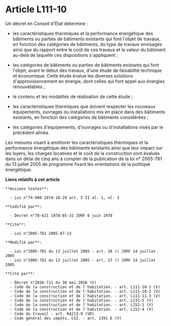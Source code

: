 # Article L111-10

Un décret en Conseil d'Etat détermine :

- les caractéristiques thermiques et la performance énergétique des bâtiments ou parties de bâtiments existants qui font
l'objet de travaux, en fonction des catégories de bâtiments, du type de travaux envisagés ainsi que du rapport entre le coût
de ces travaux et la valeur du bâtiment au-delà de laquelle ces dispositions s'appliquent ;

- les catégories de bâtiments ou parties de bâtiments existants qui font l'objet, avant le début des travaux, d'une étude de
faisabilité technique et économique. Cette étude évalue les diverses solutions d'approvisionnement en énergie, dont celles
qui font appel aux énergies renouvelables ;

- le contenu et les modalités de réalisation de cette  étude ;

- les caractéristiques thermiques que doivent respecter les nouveaux équipements, ouvrages ou installations mis en place dans
des bâtiments existants, en fonction des catégories de bâtiments considérées ;

- les catégories d'équipements, d'ouvrages ou d'installations visés par le précédent alinéa.

Les mesures visant à améliorer les caractéristiques thermiques et la performance énergétique des bâtiments existants ainsi
que leur impact sur les loyers, les charges locatives et le coût de la construction sont évalués dans un délai de cinq ans à
compter de la publication de la loi n° 2005-781 du 13 juillet 2005 de programme fixant les orientations de la politique
énergétique.

**Liens relatifs à cet article**

	**Anciens textes**:

	  - Loi n°74-908 1974-10-29 art. 5 II al. 1, al. 3

	**Codifié par**:

	  - Décret n°78-621 1978-05-31 JORF 8 juin 1978

	**Cite**:

	  - Loi n°2005-781 2005-07-13

	**Modifié par**:

	  - Loi n°2005-781 du 13 juillet 2005 - art. 26 () JORF 14 juillet 2005
	  - Loi n°2005-781 du 13 juillet 2005 - art. 27 () JORF 14 juillet 2005

	**Cité par**:

	  - Décret n°2016-711 du 30 mai 2016 (V)
	  - Code de la construction et de l'habitation. - art. L111-10-1 (V)
	  - Code de la construction et de l'habitation. - art. L111-10-2 (V)
	  - Code de la construction et de l'habitation. - art. L111-11-3 (V)
	  - Code de la construction et de l'habitation. - art. L131-5 (V)
	  - Code de la construction et de l'habitation. - art. L152-1 (V)
	  - Code de la construction et de l'habitation. - art. L152-4 (V)
	  - Code du travail - art. R4213-9 (VD)
	  - Code général des impôts, CGI. - art. 1391 E (V)
